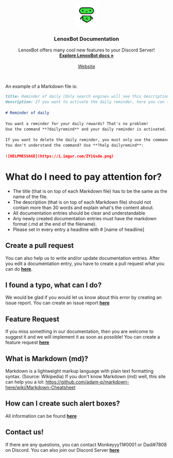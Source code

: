 <p align="center">
  <a href="https://lenoxbot.com/">
    <img src="./docs/lenoxbot.png" alt="LenoxBot Logo" width=72 height=72>
  </a>

  <h3 align="center">LenoxBot Documentation</h3>

  <p align="center">
    LenoxBot offers many cool new features to your Discord Server!
    <br>
    <a href="https://docs.lenoxbot.com"><strong>Explore LenoxBot docs »</strong></a>
    <br>
    <br>
    <a href="https://lenoxbot.com">Website</a>
  </p>
</p>

<br>

An example of a Markdown file is:
```md
title: Reminder of daily (Only search engines will see this description!)
description: If you want to activate the daily reminder, here you can find how you do this (Only search engines will see this description!)

# Reminder of daily

You want a reminder for your daily rewards? That's no problem!
Use the command **?dailyremind** and your daily reminder is activated. 

If you want to delete the daily reminder, you must only use the command again.
You don't understand the command? Use **?help dailyremind**:

![HELPMESSAGE](https://i.imgur.com/ZY1Gsde.png)
```

# What do I need to pay attention for?

- The title (that is on top of each Markdown file) has to be the same as the name of the file.
- The description (that is on top of each Markdown file) should not contain more than 30 words and explain what's the content about.
- All documentation entries should be clear and understandable
- Any newly created documentation entries must have the markdown format (.md at the end of the filename).
- Please set in every entry a headline with # [name of headline]

## Create a pull request

You can also help us to write and/or update documentation entries. After you edit a documentation entry, you have to create a pull request what you can do **[here](https://github.com/LenoxBot/LenoxBot-Docs/pulls)**.

## I found a typo, what can I do?

We would be glad if you would let us know about this error by creating an issue report.
You can create an issue report **[here](https://github.com/Monkeyyy11/LenoxBot/issues)**

## Feature Request

If you miss something in our documentation, then you are welcome to suggest it and we will implement it as soon as possible!
You can create a feature request **[here](https://github.com/Monkeyyy11/LenoxBot/issues)**

## What is Markdown (md)?

Markdown is a lightweight markup language with plain text formatting syntax. (Source: Wikipedia)
If you don't know Markdown (md) well, this site can help you a lot: https://github.com/adam-p/markdown-here/wiki/Markdown-Cheatsheet

## How can I create such alert boxes?

All information can be found **[here](https://squidfunk.github.io/mkdocs-material/extensions/admonition/#info)**

## Contact us!

If there are any questions, you can contact Monkeyyy11#0001 or Dadi#7808 on Discord.
You can also join our Discord Server **[here](https://lenoxbot.com/discord)**
